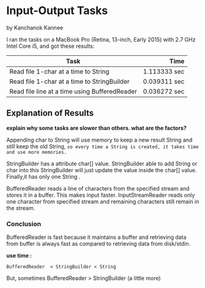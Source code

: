 # Input-Output Tasks
by Kanchanok Kannee

I ran the tasks on a MacBook Pro (Retina, 13-inch, Early 2015) with 2.7 GHz Intel Core i5, and got these results:

Task                                          | Time
----------------------------------------------|-------:
Read file 1-char at a time to String          |  1.113333 sec
Read file 1-char at a time to StringBuilder   |  0.039311 sec
Read file line at a time using BufferedReader |  0.036272 sec                                  

## Explanation of Results

**explain why some tasks are slower than others.  what are the factors?**

Appending char to String will use memory to keep a new result String and still keep the old String, ``so every time a String is created, it takes time and use more memories.``


StringBuilder has a attribute char[] value. StringBuilder able to add String or char into this StringBuilder will just update the value inside the char[] value. Finally,it has only one String .

BufferedReader reads a line of characters from the specified stream and stores it in a buffer. This makes input faster.
InputStreamReader reads only one character from specified stream and remaining characters still remain in the stream.

### Conclusion
 
BufferedReader is fast because it maintains a buffer and retrieving data from buffer is always fast as compared to retrieving data from disk/stdin.

**use time :**
``` 
BufferedReader  < StringBuilder < String
```

But, sometimes BufferedReader > StringBuilder (a little more)
